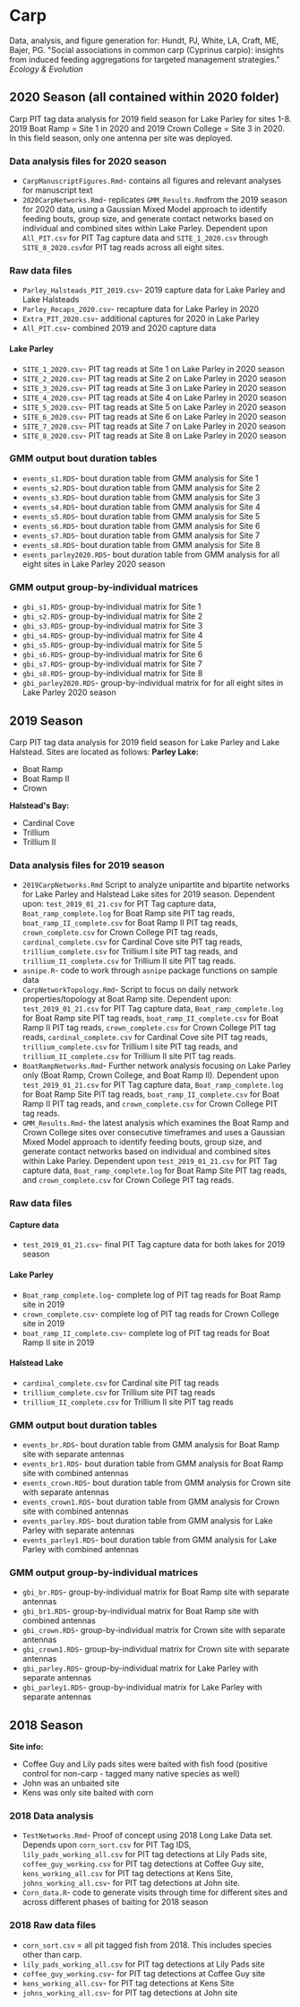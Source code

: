 # Carp
Data, analysis, and figure generation for: Hundt, PJ, White, LA, Craft, ME, Bajer, PG. "Social associations in common carp (Cyprinus carpio): insights from induced feeding aggregations for targeted management strategies." *Ecology & Evolution*

## 2020 Season (all contained within 2020 folder)
Carp PIT tag data analysis for 2019 field season for Lake Parley for sites 1-8. 2019 Boat Ramp = Site 1 in 2020 and 2019 Crown College = Site 3 in 2020. In this field season, only one antenna per site was deployed.

### Data analysis files for 2020 season
- `CarpManuscriptFigures.Rmd`- contains all figures and relevant analyses for manuscript text
- `2020CarpNetworks.Rmd`- replicates `GMM_Results.Rmd`from the 2019 season for 2020 data, using a Gaussian Mixed Model approach to identify feeding bouts, group size, and generate contact networks based on individual and combined sites within Lake Parley. Dependent upon `All_PIT.csv` for PIT Tag capture data and `SITE_1_2020.csv` through `SITE_8_2020.csv`for PIT tag reads across all eight sites.

### Raw data files

- `Parley_Halsteads_PIT_2019.csv`- 2019 capture data for Lake Parley and Lake Halsteads
- `Parley_Recaps_2020.csv`- recapture data for Lake Parley in 2020
- `Extra_PIT_2020.csv`- additional captures for 2020 in Lake Parley
- `All_PIT.csv`- combined 2019 and 2020 capture data

#### Lake Parley

- `SITE_1_2020.csv`- PIT tag reads at Site 1 on Lake Parley in 2020 season
- `SITE_2_2020.csv`- PIT tag reads at Site 2 on Lake Parley in 2020 season
- `SITE_3_2020.csv`- PIT tag reads at Site 3 on Lake Parley in 2020 season
- `SITE_4_2020.csv`- PIT tag reads at Site 4 on Lake Parley in 2020 season
- `SITE_5_2020.csv`- PIT tag reads at Site 5 on Lake Parley in 2020 season
- `SITE_6_2020.csv`- PIT tag reads at Site 6 on Lake Parley in 2020 season
- `SITE_7_2020.csv`- PIT tag reads at Site 7 on Lake Parley in 2020 season
- `SITE_8_2020.csv`- PIT tag reads at Site 8 on Lake Parley in 2020 season

### GMM output bout duration tables

- `events_s1.RDS`- bout duration table from GMM analysis for Site 1
- `events_s2.RDS`- bout duration table from GMM analysis for Site 2
- `events_s3.RDS`- bout duration table from GMM analysis for Site 3
- `events_s4.RDS`- bout duration table from GMM analysis for Site 4
- `events_s5.RDS`- bout duration table from GMM analysis for Site 5
- `events_s6.RDS`- bout duration table from GMM analysis for Site 6
- `events_s7.RDS`- bout duration table from GMM analysis for Site 7
- `events_s8.RDS`- bout duration table from GMM analysis for Site 8
- `events_parley2020.RDS`- bout duration table from GMM analysis for all eight sites in Lake Parley 2020 season

### GMM output group-by-individual matrices
- `gbi_s1.RDS`- group-by-individual matrix for Site 1
- `gbi_s2.RDS`- group-by-individual matrix for Site 2
- `gbi_s3.RDS`- group-by-individual matrix for Site 3
- `gbi_s4.RDS`- group-by-individual matrix for Site 4
- `gbi_s5.RDS`- group-by-individual matrix for Site 5
- `gbi_s6.RDS`- group-by-individual matrix for Site 6
- `gbi_s7.RDS`- group-by-individual matrix for Site 7
- `gbi_s8.RDS`- group-by-individual matrix for Site 8
- `gbi_parley2020.RDS`- group-by-individual matrix for for all eight sites in Lake Parley 2020 season

## 2019 Season
Carp PIT tag data analysis for 2019 field season for Lake Parley and Lake Halstead. Sites are located as follows:
**Parley Lake:**

* Boat Ramp
* Boat Ramp II
* Crown

**Halstead's Bay:**

* Cardinal Cove
* Trillium
* Trillium II

### Data analysis files for 2019 season

- `2019CarpNetworks.Rmd` Script to analyze unipartite and bipartite networks for Lake Parley and Halstead Lake sites for 2019 season. Dependent upon: `test_2019_01_21.csv` for PIT Tag capture data, `Boat_ramp_complete.log` for Boat Ramp site PIT tag reads, `boat_ramp_II_complete.csv` for Boat Ramp II PIT tag reads, `crown_complete.csv` for Crown College PIT tag reads, `cardinal_complete.csv` for Cardinal Cove site PIT tag reads, `trillium_complete.csv` for Trillium I site PIT tag reads, and `trillium_II_complete.csv` for Trillium II site PIT tag reads.
- `asnipe.R`- code to work through `asnipe` package functions on sample data
- `CarpNetworkTopology.Rmd`- Script to focus on daily network properties/topology at Boat Ramp site. Dependent upon: `test_2019_01_21.csv` for PIT Tag capture data, `Boat_ramp_complete.log` for Boat Ramp site PIT tag reads, `boat_ramp_II_complete.csv` for Boat Ramp II PIT tag reads, `crown_complete.csv` for Crown College PIT tag reads, `cardinal_complete.csv` for Cardinal Cove site PIT tag reads, `trillium_complete.csv` for Trillium I site PIT tag reads, and `trillium_II_complete.csv` for Trillium II site PIT tag reads.
- `BoatRampNetworks.Rmd`- Further network analysis focusing on Lake Parley only (Boat Ramp, Crown College, and Boat Ramp II).  Dependent upon `test_2019_01_21.csv` for PIT Tag capture data, `Boat_ramp_complete.log` for Boat Ramp Site PIT tag reads, `boat_ramp_II_complete.csv` for Boat Ramp II PIT tag reads, and `crown_complete.csv` for Crown College PIT tag reads.
- `GMM_Results.Rmd`- the latest analysis which examines the Boat Ramp and Crown College sites over consecutive timeframes and uses a Gaussian Mixed Model approach to identify feeding bouts, group size, and generate contact networks based on individual and combined sites within Lake Parley. Dependent upon `test_2019_01_21.csv` for PIT Tag capture data, `Boat_ramp_complete.log` for Boat Ramp Site PIT tag reads, and `crown_complete.csv` for Crown College PIT tag reads.


### Raw data files

#### Capture data
- `test_2019_01_21.csv`- final PIT Tag capture data for both lakes for 2019 season

#### Lake Parley
- `Boat_ramp_complete.log`- complete log of PIT tag reads for Boat Ramp site in 2019
- `crown_complete.csv`- complete log of PIT tag reads for Crown College site in 2019
- `boat_ramp_II_complete.csv`- complete log of PIT tag reads for Boat Ramp II site in 2019

#### Halstead Lake
- `cardinal_complete.csv` for Cardinal site PIT tag reads
- `trillium_complete.csv` for Trillium site PIT tag reads
- `trillium_II_complete.csv` for Trillium II site PIT tag reads

### GMM output bout duration tables

- `events_br.RDS`- bout duration table from GMM analysis for Boat Ramp site with separate antennas
- `events_br1.RDS`- bout duration table from GMM analysis for Boat Ramp site with combined antennas
- `events_crown.RDS`- bout duration table from GMM analysis for Crown site with separate antennas
- `events_crown1.RDS`- bout duration table from GMM analysis for Crown site with combined antennas
- `events_parley.RDS`- bout duration table from GMM analysis for Lake Parley with separate antennas
- `events_parley1.RDS`- bout duration table from GMM analysis for Lake Parley with combined antennas



### GMM output group-by-individual matrices
- `gbi_br.RDS`- group-by-individual matrix for Boat Ramp site with separate antennas
- `gbi_br1.RDS`- group-by-individual matrix for Boat Ramp site with combined antennas
- `gbi_crown.RDS`- group-by-individual matrix for Crown site with separate antennas
- `gbi_crown1.RDS`- group-by-individual matrix for Crown site with separate antennas
- `gbi_parley.RDS`- group-by-individual matrix for Lake Parley with separate antennas
- `gbi_parley1.RDS`- group-by-individual matrix for Lake Parley with separate antennas

## 2018 Season
**Site info:**
- Coffee Guy and Lily pads sites were baited with fish food (positive control for non-carp - tagged many native species as well)
- John was an unbaited site 
- Kens was only site baited with corn

### 2018 Data analysis
- `TestNetworks.Rmd`- Proof of concept using 2018 Long Lake Data set. Depends upon `corn_sort.csv` for PIT Tag IDS, `lily_pads_working_all.csv` for PIT tag detections at Lily Pads site, `coffee_guy_working.csv` for PIT tag detections at Coffee Guy site, `kens_working_all.csv` for PIT tag detections at Kens Site, `johns_working_all.csv`- for PIT tag detections at John site.
- `Corn_data.R`- code to generate visits through time for different sites and across different phases of baiting for 2018 season

### 2018 Raw data files
- `corn_sort.csv` = all pit tagged fish from 2018. This includes species other than carp. 
- `lily_pads_working_all.csv` for PIT tag detections at Lily Pads site
- `coffee_guy_working.csv`- for PIT tag detections at Coffee Guy site
- `kens_working_all.csv`- for PIT tag detections at Kens Site
- `johns_working_all.csv`- for PIT tag detections at John site
